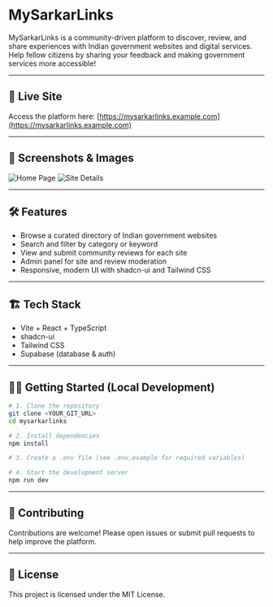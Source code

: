 
# MySarkarLinks

MySarkarLinks is a community-driven platform to discover, review, and share experiences with Indian government websites and digital services. Help fellow citizens by sharing your feedback and making government services more accessible!

---

## 🚀 Live Site

Access the platform here: [https://mysarkarlinks.example.com](https://mysarkarlinks.example.com)

---

## 📸 Screenshots & Images

<!-- Add screenshots or demo images below. Example: -->
![Home Page](./screenshots/homepage.png)
![Site Details](./screenshots/sitedetails.png)

---

## 🛠️ Features

- Browse a curated directory of Indian government websites
- Search and filter by category or keyword
- View and submit community reviews for each site
- Admin panel for site and review moderation
- Responsive, modern UI with shadcn-ui and Tailwind CSS

---

## 🏗️ Tech Stack

- Vite + React + TypeScript
- shadcn-ui
- Tailwind CSS
- Supabase (database & auth)

---

## 🧑‍💻 Getting Started (Local Development)

```sh
# 1. Clone the repository
git clone <YOUR_GIT_URL>
cd mysarkarlinks

# 2. Install dependencies
npm install

# 3. Create a .env file (see .env.example for required variables)

# 4. Start the development server
npm run dev
```

---

## 🤝 Contributing

Contributions are welcome! Please open issues or submit pull requests to help improve the platform.

---

## 📄 License

This project is licensed under the MIT License.
